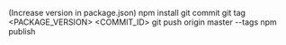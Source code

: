 (Increase version in package.json)
npm install
git commit
git tag <PACKAGE_VERSION> <COMMIT_ID>
git push origin master --tags
npm publish
